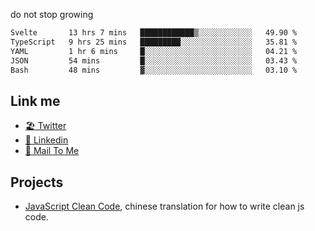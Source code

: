 do not stop growing


<!--START_SECTION:waka-->

```txt
Svelte       13 hrs 7 mins   ████████████▒░░░░░░░░░░░░   49.90 %
TypeScript   9 hrs 25 mins   █████████░░░░░░░░░░░░░░░░   35.81 %
YAML         1 hr 6 mins     █░░░░░░░░░░░░░░░░░░░░░░░░   04.21 %
JSON         54 mins         █░░░░░░░░░░░░░░░░░░░░░░░░   03.43 %
Bash         48 mins         ▓░░░░░░░░░░░░░░░░░░░░░░░░   03.10 %
```

<!--END_SECTION:waka-->

## Link me

- [🏖️ Twitter](https://twitter.com/yuetong3yu)
- [🧳 Linkedin](https://www.linkedin.com/in/yuetong3yu)
- [📧 Mail To Me](mailto:yuetong3yu@gmail.com)


## Projects 

- [JavaScript Clean Code](https://js-clean-code-cn.vercel.app/), chinese translation for how to write clean js code.
